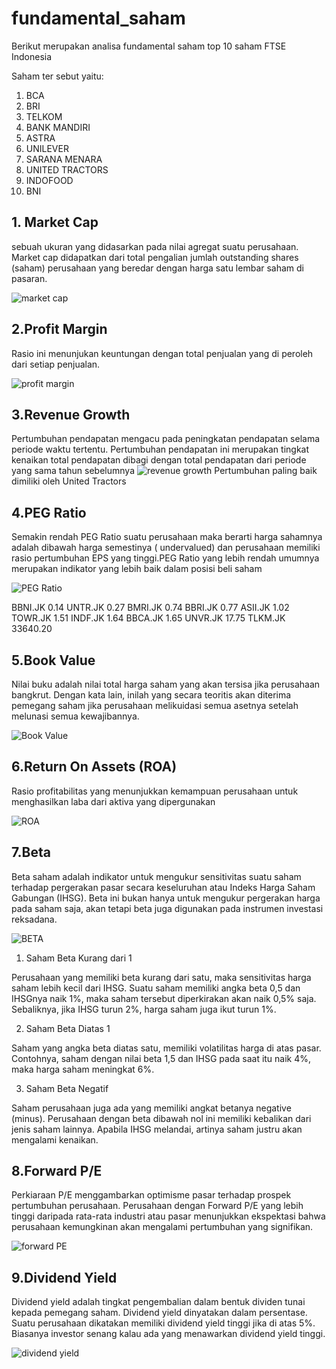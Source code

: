 # fundamental_saham
Berikut merupakan analisa fundamental saham top 10 saham FTSE Indonesia

Saham ter sebut yaitu:
1. BCA
2. BRI
3. TELKOM
4. BANK MANDIRI
5. ASTRA
6. UNILEVER 
7. SARANA MENARA
8. UNITED TRACTORS
9. INDOFOOD 
10. BNI



## 1. Market Cap

sebuah ukuran yang didasarkan pada nilai agregat suatu perusahaan. Market cap didapatkan dari total pengalian jumlah outstanding shares (saham) perusahaan yang beredar dengan harga satu lembar saham di pasaran.

![market cap](https://user-images.githubusercontent.com/101268442/171455737-98d51619-270d-4768-b3ad-8a6b34447abd.png)


## 2.Profit Margin

Rasio ini menunjukan keuntungan dengan total penjualan yang di peroleh dari setiap penjualan.

![profit margin](https://user-images.githubusercontent.com/101268442/171456207-21ddbc7c-5f90-4c82-a939-08f2e50e0818.png)


## 3.Revenue Growth

Pertumbuhan pendapatan mengacu pada peningkatan pendapatan selama periode waktu tertentu. Pertumbuhan pendapatan ini merupakan tingkat kenaikan total pendapatan dibagi dengan total pendapatan dari periode yang sama tahun sebelumnya
![revenue growth](https://user-images.githubusercontent.com/101268442/171456367-fa17e3ba-aff5-475e-991a-0db40520b7b7.png)
Pertumbuhan paling baik dimiliki oleh United Tractors


## 4.PEG Ratio

Semakin rendah PEG Ratio suatu perusahaan maka berarti harga sahamnya adalah dibawah harga semestinya ( undervalued) dan perusahaan memiliki rasio pertumbuhan EPS yang tinggi.PEG Ratio yang lebih rendah umumnya merupakan indikator yang lebih baik dalam posisi beli saham

![PEG Ratio](https://user-images.githubusercontent.com/101268442/171456572-3a6a3391-95b2-4d41-b7b6-582eb733b1fb.png)

BBNI.JK        0.14
UNTR.JK        0.27
BMRI.JK        0.74
BBRI.JK        0.77
ASII.JK        1.02
TOWR.JK        1.51
INDF.JK        1.64
BBCA.JK        1.65
UNVR.JK       17.75
TLKM.JK    33640.20


## 5.Book Value

Nilai buku adalah nilai total harga saham yang akan tersisa jika perusahaan bangkrut. Dengan kata lain, inilah yang secara teoritis akan diterima pemegang saham jika perusahaan melikuidasi semua asetnya setelah melunasi semua kewajibannya.

![Book Value](https://user-images.githubusercontent.com/101268442/171456778-9f1c28a8-0e03-42c0-be35-1c0bef80dc3e.png)


## 6.Return On Assets (ROA)

Rasio profitabilitas yang menunjukkan kemampuan perusahaan untuk menghasilkan laba dari aktiva yang dipergunakan

![ROA](https://user-images.githubusercontent.com/101268442/171456882-100867ef-211b-43c0-9897-d1a361ec548b.png)


## 7.Beta

Beta saham adalah indikator untuk mengukur sensitivitas suatu saham terhadap pergerakan pasar secara keseluruhan atau Indeks Harga Saham Gabungan (IHSG). Beta ini bukan hanya untuk mengukur pergerakan harga pada saham saja, akan tetapi beta juga digunakan pada instrumen investasi reksadana.

![BETA](https://user-images.githubusercontent.com/101268442/171457002-02d07b43-d69c-4e86-83e8-faa57793664c.png)



 1. Saham Beta Kurang dari 1

Perusahaan yang memiliki beta kurang dari satu, maka sensitivitas harga saham lebih kecil dari IHSG. Suatu saham memiliki angka beta 0,5 dan IHSGnya naik 1%, maka saham tersebut diperkirakan akan naik 0,5% saja. Sebaliknya, jika IHSG turun 2%, harga saham juga ikut turun 1%.

 2. Saham Beta Diatas 1

Saham yang angka beta diatas satu, memiliki volatilitas harga di atas pasar. Contohnya, saham dengan nilai beta 1,5 dan IHSG pada saat itu naik 4%, maka harga saham meningkat 6%.

 3. Saham Beta Negatif

Saham perusahaan juga ada yang memiliki angkat betanya negative (minus). Perusahaan dengan beta dibawah nol ini memiliki kebalikan dari jenis saham lainnya. Apabila IHSG melandai, artinya saham justru akan mengalami kenaikan.


## 8.Forward P/E

Perkiaraan P/E menggambarkan optimisme pasar terhadap prospek pertumbuhan perusahaan. Perusahaan dengan Forward P/E yang lebih tinggi daripada rata-rata industri atau pasar menunjukkan ekspektasi bahwa perusahaan kemungkinan akan mengalami pertumbuhan yang signifikan.

![forward PE](https://user-images.githubusercontent.com/101268442/171457521-aec8ce95-3ce4-47db-9e13-977a3c7a85e5.png)


## 9.Dividend Yield

Dividend yield adalah tingkat pengembalian dalam bentuk dividen tunai kepada pemegang saham. Dividend yield dinyatakan dalam persentase. Suatu perusahaan dikatakan memiliki dividend yield tinggi jika di atas 5%. Biasanya investor senang kalau ada yang menawarkan dividend yield tinggi.

![dividend yield](https://user-images.githubusercontent.com/101268442/171457636-3540b89e-d67c-486d-b00e-769849711a8f.png)
